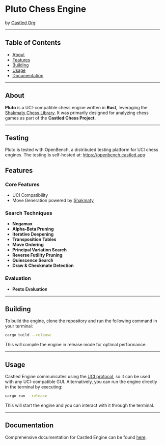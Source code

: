 
# Pluto Chess Engine

by [Castled Org](https://github.com/CastledChess)

---

## Table of Contents

- [About](#about)
- [Features](#features)
- [Building](#building)
- [Usage](#usage)
- [Documentation](#documentation)

---

## About

**Pluto** is a UCI-compatible chess engine written in **Rust**, leveraging the [Shakmaty Chess Library](https://github.com/niklasf/shakmaty). It was primarily designed for analyzing chess games as part of the **Castled Chess Project**.

---

## Testing

Pluto is tested with OpenBench, a distributed testing platform for UCI chess engines. The testing is self-hosted at: https://openbench.castled.app

## Features

### Core Features

- UCI Compatibility
- Move Generation powered by [Shakmaty](https://github.com/niklasf/shakmaty)

### Search Techniques

- **Negamax**
- **Alpha-Beta Pruning**
- **Iterative Deepening**
- **Transposition Tables**
- **Move Ordering**
- **Principal Variation Search**
- **Reverse Futility Pruning**
- **Quiescence Search**
- **Draw & Checkmate Detection**

### Evaluation

- **Pesto Evaluation**

---

## Building

To build the engine, clone the repository and run the following command in your terminal:

```bash
cargo build --release
```

This will compile the engine in release mode for optimal performance.

---

## Usage

Castled Engine communicates using the [UCI protocol](http://wbec-ridderkerk.nl/html/UCIProtocol.html), so it can be used with any UCI-compatible GUI. Alternatively, you can run the engine directly in the terminal by executing:

```bash
cargo run --release
```

This will start the engine and you can interact with it through the terminal.

---

## Documentation

Comprehensive documentation for Castled Engine can be found [here](./docs/README.md).
